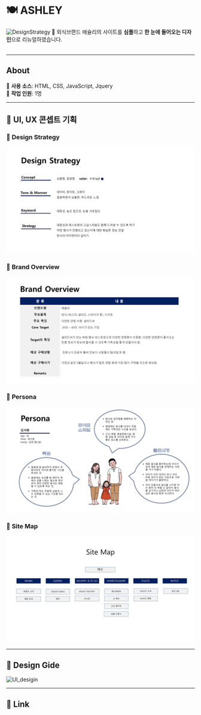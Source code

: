 # :plate_with_cutlery: ASHLEY
![DesignStrategy](main.png)
:lollipop: 외식브랜드 애슐리의 사이트를 **심플**하고 **한 눈에 들어오는 디자인**으로 리뉴얼하였습니다.
<br>
<br>

---
## About
:cupcake: **사용 소스**: HTML, CSS, JavaScript, Jquery
<br>
:cupcake: **작업 인원**: 1명
<br>

---
## :fork_and_knife: UI, UX 콘셉트 기획 
### :pizza: **Design Strategy**
![DesignStrategy](./UI,UX_concept_plan/DesignStrategy.PNG)

### :green_salad: **Brand Overview**
![BrandOverview](./UI,UX_concept_plan/BrandOverview.PNG)

### :poultry_leg: **Persona**
![Persona](./UI,UX_concept_plan/Persona.PNG)

### :fried_shrimp: **Site Map**
![SiteMap](./UI,UX_concept_plan/SiteMap.PNG)

---
## :fork_and_knife: Design Gide
![UI_desigin](./UI,UX_concept_plan/UI_desigin.png)

---
## :link: Link

